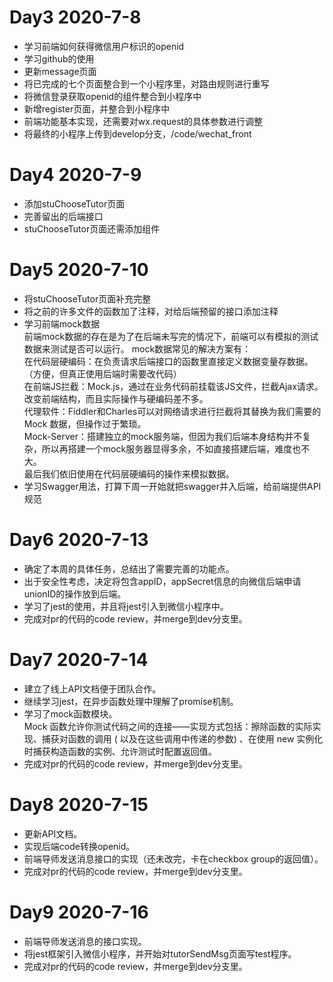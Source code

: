 # Day3 2020-7-8
- 学习前端如何获得微信用户标识的openid
- 学习github的使用
- 更新message页面
- 将已完成的七个页面整合到一个小程序里，对路由规则进行重写
- 将微信登录获取openid的组件整合到小程序中
- 新增register页面，并整合到小程序中
- 前端功能基本实现，还需要对wx.request的具体参数进行调整
- 将最终的小程序上传到develop分支，/code/wechat_front
# Day4 2020-7-9
- 添加stuChooseTutor页面
- 完善留出的后端接口
- stuChooseTutor页面还需添加组件
# Day5 2020-7-10
- 将stuChooseTutor页面补充完整
- 将之前的许多文件的函数加了注释，对给后端预留的接口添加注释
- 学习前端mock数据  
前端mock数据的存在是为了在后端未写完的情况下，前端可以有模拟的测试数据来测试是否可以运行。
mock数据常见的解决方案有：  
在代码层硬编码：在负责请求后端接口的函数里直接定义数据变量存数据。（方便，但真正使用后端时需要改代码）  
在前端JS拦截：Mock.js，通过在业务代码前挂载该JS文件，拦截Ajax请求。改变前端结构，而且实际操作与硬编码差不多。  
代理软件：Fiddler和Charles可以对网络请求进行拦截将其替换为我们需要的Mock 数据，但操作过于繁琐。  
Mock-Server：搭建独立的mock服务端，但因为我们后端本身结构并不复杂，所以再搭建一个mock服务器显得多余，不如直接搭建后端，难度也不大。  
最后我们依旧使用在代码层硬编码的操作来模拟数据。  
- 学习Swagger用法，打算下周一开始就把swagger并入后端，给前端提供API规范
# Day6 2020-7-13
- 确定了本周的具体任务，总结出了需要完善的功能点。
- 出于安全性考虑，决定将包含appID，appSecret信息的向微信后端申请unionID的操作放到后端。
- 学习了jest的使用，并且将jest引入到微信小程序中。
- 完成对pr的代码的code review，并merge到dev分支里。
# Day7 2020-7-14
- 建立了线上API文档便于团队合作。
- 继续学习jest，在异步函数处理中理解了promise机制。
- 学习了mock函数模块。  
Mock 函数允许你测试代码之间的连接——实现方式包括：擦除函数的实际实现、捕获对函数的调用 ( 以及在这些调用中传递的参数) 、在使用 new 实例化时捕获构造函数的实例、允许测试时配置返回值。
- 完成对pr的代码的code review，并merge到dev分支里。
# Day8 2020-7-15
- 更新API文档。
- 实现后端code转换openid。
- 前端导师发送消息接口的实现（还未改完，卡在checkbox group的返回值）。
- 完成对pr的代码的code review，并merge到dev分支里。
# Day9 2020-7-16
- 前端导师发送消息的接口实现。
- 将jest框架引入微信小程序，并开始对tutorSendMsg页面写test程序。
- 完成对pr的代码的code review，并merge到dev分支里。
